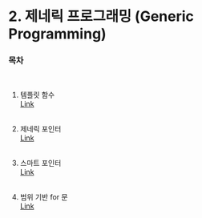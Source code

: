 # 2. 제네릭 프로그래밍 (Generic Programming)

### 목차
   
 <br/>
   
  1) 템플릿 함수<br/>
  [Link](https://github.com/adrian0220/Study_cpp/blob/main/2.%20%EC%A0%9C%EB%84%A4%EB%A6%AD%20%ED%94%84%EB%A1%9C%EA%B7%B8%EB%9E%98%EB%B0%8D/%231.%20%ED%85%9C%ED%94%8C%EB%A6%BF%20%ED%95%A8%EC%88%98.md)
  <br/><br/>
  
  2) 제네릭 포인터<br/>
  [Link](https://github.com/adrian0220/Study_cpp/blob/main/2.%20%EC%A0%9C%EB%84%A4%EB%A6%AD%20%ED%94%84%EB%A1%9C%EA%B7%B8%EB%9E%98%EB%B0%8D/%232.%20%EC%A0%9C%EB%84%88%EB%A6%AD%20%ED%8F%AC%EC%9D%B8%ED%84%B0.md)
  <br/><br/>

  3) 스마트 포인터<br/>
  [Link](https://github.com/adrian0220/Study_cpp/blob/main/2.%20%EC%A0%9C%EB%84%A4%EB%A6%AD%20%ED%94%84%EB%A1%9C%EA%B7%B8%EB%9E%98%EB%B0%8D/%233.%20%EC%8A%A4%EB%A7%88%ED%8A%B8%20%ED%8F%AC%EC%9D%B8%ED%84%B0.md)
  <br/><br/>

  4) 범위 기반 for 문<br/>
  [Link]()
  <br/><br/>
